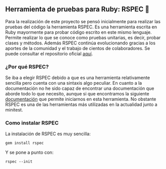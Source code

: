 ## Herramienta de pruebas para Ruby: RSPEC :small_orange_diamond:
Para la realización de este proyecto se pensó inicialmente para realizar las pruebas del código la herramienta RSPEC. Es una herramienta escrita en Ruby mayormente para probar código escrito en este mismo lenguaje. Permite realizar lo que se conoce como pruebas unitarias, es decir, probar clases y métodos. Además RSPEC continúa evolucionando gracias a los aportes de la comunidad y el trabajo de cientos de colaboradores. Se puede consultar el repositorio oficial [aquí](https://github.com/rspec/rspec).
### ¿Por qué RSPEC?
Se iba a elegir RSPEC debido a que es una herramienta relativamente sencilla pero cuenta con una sintaxis algo peculiar. En cuanto a la documentación no he sido capaz de encontrar una documentación que aborde todo lo que necesito, aunque si que encontramos la siguiente  [documentación](https://rspec.info/documentation/) que permite iniciarnos en esta herramienta. No obstante RSPEC es una de las herramientas más utilizadas en la actualidad junto a minitest.

### Como instalar RSPEC
La instalación de RSPEC es muy sencilla:

`gem install rspec`

Y se pone a punto con:

`rspec --init`
